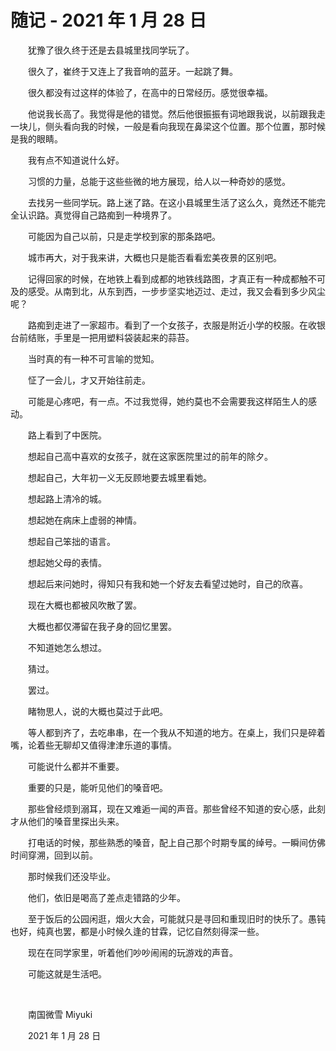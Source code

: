 # 随记 - 2021 年 1 月 28 日

　　犹豫了很久终于还是去县城里找同学玩了。

　　很久了，崔终于又连上了我音响的蓝牙。一起跳了舞。

　　很久都没有过这样的体验了，在高中的日常经历。感觉很幸福。

　　他说我长高了。我觉得是他的错觉。然后他很振振有词地跟我说，以前跟我走一块儿，侧头看向我的时候，一般是看向我现在鼻梁这个位置。那个位置，那时候是我的眼睛。

　　我有点不知道说什么好。

　　习惯的力量，总能于这些些微的地方展现，给人以一种奇妙的感觉。

　　去找另一些同学玩。路上迷了路。在这小县城里生活了这么久，竟然还不能完全认识路。真觉得自己路痴到一种境界了。

　　可能因为自己以前，只是走学校到家的那条路吧。

　　城市再大，对于我来讲，大概也只是能否看看宏美夜景的区别吧。

　　记得回家的时候，在地铁上看到成都的地铁线路图，才真正有一种成都触不可及的感受。从南到北，从东到西，一步步坚实地迈过、走过，我又会看到多少风尘呢？

　　路痴到走进了一家超市。看到了一个女孩子，衣服是附近小学的校服。在收银台前结账，手里是一把用塑料袋装起来的蒜苔。

　　当时真的有一种不可言喻的觉知。

　　怔了一会儿，才又开始往前走。

　　可能是心疼吧，有一点。不过我觉得，她约莫也不会需要我这样陌生人的感动。

　　路上看到了中医院。

　　想起自己高中喜欢的女孩子，就在这家医院里过的前年的除夕。

　　想起自己，大年初一义无反顾地要去城里看她。

　　想起路上清冷的城。

　　想起她在病床上虚弱的神情。

　　想起自己笨拙的语言。

　　想起她父母的表情。

　　想起后来问她时，得知只有我和她一个好友去看望过她时，自己的欣喜。

　　现在大概也都被风吹散了罢。

　　大概也都仅滞留在我孑身的回忆里罢。

　　不知道她怎么想过。

　　猜过。

　　罢过。

　　睹物思人，说的大概也莫过于此吧。

　　等人都到齐了，去吃串串，在一个我从不知道的地方。在桌上，我们只是碎着嘴，论着些无聊却又值得津津乐道的事情。

　　可能说什么都并不重要。

　　重要的只是，能听见他们的嗓音吧。

　　那些曾经烦到溺耳，现在又难逅一闻的声音。那些曾经不知道的安心感，此刻才从他们的嗓音里探出头来。

　　打电话的时候，那些熟悉的嗓音，配上自己那个时期专属的绰号。一瞬间仿佛时间穿溯，回到以前。

　　那时候我们还没毕业。

　　他们，依旧是喝高了差点走错路的少年。

　　至于饭后的公园闲逛，烟火大会，可能就只是寻回和重现旧时的快乐了。愚钝也好，纯真也罢，都是小时候久逢的甘霖，记忆自然刻得深一些。

　　现在在同学家里，听着他们吵吵闹闹的玩游戏的声音。

　　可能这就是生活吧。

<br>

　　南国微雪 Miyuki

　　2021 年 1 月 28 日
